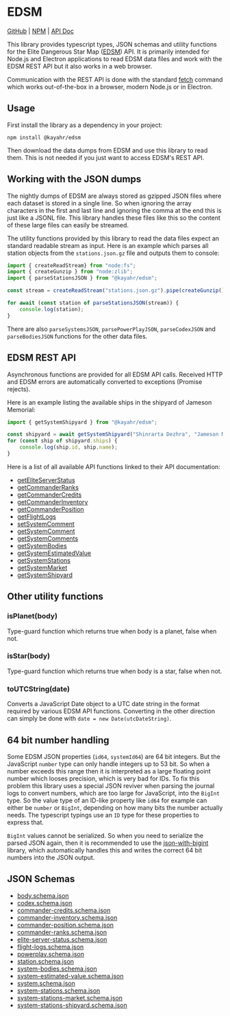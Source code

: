 EDSM
====

[GitHub] | [NPM] | [API Doc]

This library provides typescript types, JSON schemas and utility functions for the Elite Dangerous Star Map ([EDSM]) API. It is primarily intended for Node.js and Electron applications to read EDSM data files and work with the EDSM REST API but it also works in a web browser.

Communication with the REST API is done with the standard [fetch] command which works out-of-the-box in a browser, modern Node.js or in Electron.

Usage
-----

First install the library as a dependency in your project:

```
npm install @kayahr/edsm
```

Then download the data dumps from EDSM and use this library to read them. This is not needed if you just want to access EDSM's REST API.

Working with the JSON dumps
---------------------------

The nightly dumps of EDSM are always stored as gzipped JSON files where each dataset is stored in a single line. So when ignoring the array characters in the first and last line and ignoring the comma at the end this is just like a JSONL file. This library handles these files like this so the content of these large files can easily be streamed.

The utility functions provided by this library to read the data files expect an standard readable stream as input. Here is an example which parses all station objects from the `stations.json.gz` file and outputs them to console:

```typescript
import { createReadStream} from "node:fs";
import { createGunzip } from "node:zlib";
import { parseStationsJSON } from "@kayahr/edsm";

const stream = createReadStream("stations.json.gz").pipe(createGunzip());

for await (const station of parseStationsJSON(stream)) {
    console.log(station);
}

```

There are also `parseSystemsJSON`, `parsePowerPlayJSON`, `parseCodexJSON` and `parseBodiesJSON` functions for the other data files.

EDSM REST API
-------------

Asynchronous functions are provided for all EDSM API calls. Received HTTP and EDSM errors are automatically converted to exceptions (Promise rejects).

Here is an example listing the available ships in the shipyard of Jameson Memorial:

```typescript
import { getSystemShipyard } from "@kayahr/edsm";

const shipyard = await getSystemShipyard("Shinrarta Dezhra", "Jameson Memorial");
for (const ship of shipyard.ships) {
    console.log(ship.id, ship.name);
}
```

Here is a list of all available API functions linked to their API documentation:

* [getEliteServerStatus]
* [getCommanderRanks]
* [getCommanderCredits]
* [getCommanderInventory]
* [getCommanderPosition]
* [getFlightLogs]
* [setSystemComment]
* [getSystemComment]
* [getSystemComments]
* [getSystemBodies]
* [getSystemEstimatedValue]
* [getSystemStations]
* [getSystemMarket]
* [getSystemShipyard]


Other utility functions
-----------------------

### isPlanet(body)

Type-guard function which returns true when body is a planet, false when not.

### isStar(body)

Type-guard function which returns true when body is a star, false when not.

### toUTCString(date)

Converts a JavaScript Date object to a UTC date string in the format required by various EDSM API functions. Converting in the other direction can simply be done with `date = new Date(utcDateString)`.


64 bit number handling
----------------------

Some EDSM JSON properties (`id64`, `systemId64`) are 64 bit integers. But the JavaScript `number` type can only handle integers up to 53 bit. So when a number exceeds this range then it is interpreted as a large floating point number which looses precision, which is very bad for IDs. To fix this problem this library uses a special JSON reviver when parsing the journal logs to convert numbers, which are too large for JavaScript, into the `BigInt` type. So the value type of an ID-like property like `id64` for example can either be `number` or `BigInt`, depending on how many bits the number actually needs. The typescript typings use an `ID` type for these properties to express that.

`BigInt` values cannot be serialized. So when you need to serialize the parsed JSON again, then it is recommended to use the [json-with-bigint] library, which automatically handles this and writes the correct 64 bit numbers into the JSON output.


JSON Schemas
------------

* [body.schema.json](https://kayahr.github.io/edsm/schemas/body.schema.json)
* [codex.schema.json](https://kayahr.github.io/edsm/schemas/codex.schema.json)
* [commander-credits.schema.json](https://kayahr.github.io/edsm/schemas/commander-credits.schema.json)
* [commander-inventory.schema.json](https://kayahr.github.io/edsm/schemas/commander-inventory.schema.json)
* [commander-position.schema.json](https://kayahr.github.io/edsm/schemas/commander-position.schema.json)
* [commander-ranks.schema.json](https://kayahr.github.io/edsm/schemas/commander-ranks.schema.json)
* [elite-server-status.schema.json](https://kayahr.github.io/edsm/schemas/elite-server-status.schema.json)
* [flight-logs.schema.json](https://kayahr.github.io/edsm/schemas/flight-logs.schema.json)
* [powerplay.schema.json](https://kayahr.github.io/edsm/schemas/powerplay.schema.json)
* [station.schema.json](https://kayahr.github.io/edsm/schemas/station.schema.json)
* [system-bodies.schema.json](https://kayahr.github.io/edsm/schemas/system-bodies.schema.json)
* [system-estimated-value.schema.json](https://kayahr.github.io/edsm/schemas/system-estimated-value.schema.json)
* [system.schema.json](https://kayahr.github.io/edsm/schemas/system.schema.json)
* [system-stations.schema.json](https://kayahr.github.io/edsm/schemas/system-stations.schema.json)
* [system-stations-market.schema.json](https://kayahr.github.io/edsm/schemas/system-stations-market.schema.json)
* [system-stations-shipyard.schema.json](https://kayahr.github.io/edsm/schemas/system-stations-shipyard.schema.json)

[API Doc]: https://kayahr.github.io/edsm/
[GitHub]: https://github.com/kayahr/edsm
[NPM]: https://www.npmjs.com/package/@kayahr/edsm
[EDSM]: https://www.edsm.net/
[fetch]: https://developer.mozilla.org/en-US/docs/Web/API/Fetch_API
[json-with-bigint]: https://www.npmjs.com/package/json-with-bigint
[getEliteServerStatus]: https://kayahr.github.io/edsm/functions/getEliteServerStatus.html
[getCommanderRanks]: https://kayahr.github.io/edsm/functions/getCommanderRanks.html
[getCommanderCredits]: https://kayahr.github.io/edsm/functions/getCommanderCredits.html
[getCommanderInventory]: https://kayahr.github.io/edsm/functions/getCommanderInventory.html
[getCommanderPosition]: https://kayahr.github.io/edsm/functions/getCommanderPosition.html
[getFlightLogs]: https://kayahr.github.io/edsm/functions/getFlightLogs.html
[setSystemComment]: https://kayahr.github.io/edsm/functions/setSystemComment.html
[getSystemComment]: https://kayahr.github.io/edsm/functions/getSystemComment.html
[getSystemComments]: https://kayahr.github.io/edsm/functions/getSystemComments.html
[getSystemBodies]: https://kayahr.github.io/edsm/functions/getSystemBodies.html
[getSystemEstimatedValue]: https://kayahr.github.io/edsm/functions/getSystemEstimatedValue.html
[getSystemStations]: https://kayahr.github.io/edsm/functions/getSystemStations.html
[getSystemMarket]: https://kayahr.github.io/edsm/functions/getSystemMarket.html
[getSystemShipyard]: https://kayahr.github.io/edsm/functions/getSystemShipyard.html
